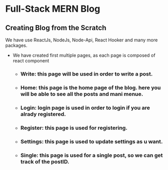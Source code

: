 # Full-Stack MERN Blog
## Creating Blog from the Scratch
 We have use ReactJs, NodeJs, Node-Api, React Hooker and many more packages.
 - We have created first multiple pages, as each page is composed of react component
	- ### Write: this page will be used in order to write a post.
	- ### Home: this page is the home page of the blog. here you will be able to see all the posts and mani menue.
	- ### Login: login page is used in order to login if you are alrady registered.
	- ### Register: this page is used for registering.
	- ### Settings: this page is used to update settings as u want.
	- ### Single: this page is used for a single post, so we can get track of the postID.

